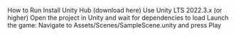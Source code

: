 How to Run
Install Unity Hub (download here)
Use Unity LTS 2022.3.x (or higher)
Open the project in Unity and wait for dependencies to load
Launch the game: Navigate to Assets/Scenes/SampleScene.unity and press Play

